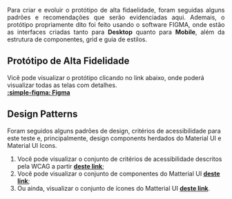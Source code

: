 <p style="text-align: justify;text-justify: inter-word;">
Para criar e evoluir o protótipo de alta fidaelidade, foram seguidas alguns padrões e recomendações que serão evidenciadas aqui. Ademais, o protótipo propriamente dito foi feito usando o software FIGMA, onde estão as interfaces criadas tanto para <b>Desktop</b> quanto para <b>Mobile</b>, além da estrutura de componentes, grid e guia de estilos.
</p>

## **Protótipo de Alta Fidelidade**

Vicê pode visualizar o protótipo clicando no link abaixo, onde poderá visualizar todas as telas com detalhes.
<br>
<a href="https://www.figma.com/design/Dmh8b8NI76P5symXqfk7gf/Teste-pr%C3%A1tico-UX%2FUI?node-id=0-1&t=ASm3uAFl46RmTcLv-1" target="_blank">**:simple-figma: Figma**</a>

## **Design Patterns**

Foram seguidos alguns padrões de design, critérios de acessibilidade para este teste e, principalmente, design components herdados do Material UI e Material UI Icons.

1. Você pode visualizar o conjunto de critérios de acessibilidade descritos pela WCAG a partir <a href="https://www.gov.br/governodigital/pt-br/acessibilidade-e-usuario/acessibilidade-digital/guiaboaspraaticasparaacessibilidadedigital.pdf" target="_blank">**deste link**</a>;
2. Você pode visualizar o conjunto de componentes do Matterial UI <a href="https://mui.com/material-ui/all-components/?srsltid=AfmBOorw_cVjzQZJhs6sZiH1AZlTSR_qro3gPgb6gfFEpbF9Nt2FsBP_" target="_blank">**deste link**</a>;
3. Ou ainda, visualizar o conjunto de ícones do Matterial UI <a href="https://mui.com/material-ui/material-icons/?srsltid=AfmBOoq0b0F0hqgGjqseW7P-PBX_GA8qdIb_K5r7TydQzniIUwO1XpK_" target="_blank">**deste link**</a>.